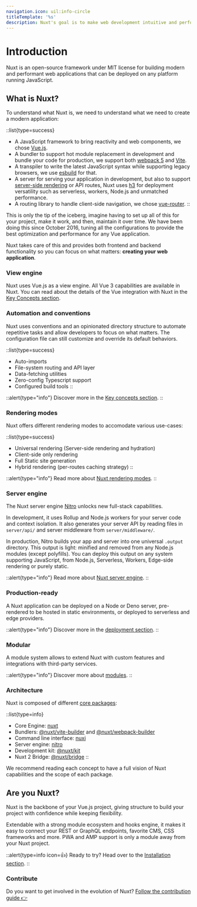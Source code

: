 ```yaml
---
navigation.icon: uil:info-circle
titleTemplate: '%s'
description: Nuxt's goal is to make web development intuitive and performant with a great DX in mind.
---
```


# Introduction

Nuxt is an open-source framework under MIT license for building modern and performant web applications that can be deployed on any platform running JavaScript.

## What is Nuxt?

To understand what Nuxt is, we need to understand what we need to create a modern application:

::list{type=success}
- A JavaScript framework to bring reactivity and web components, we chose [Vue.js](https://v3.vuejs.org).
- A bundler to support hot module replacement in development and bundle your code for production, we support both [webpack 5](https://webpack.js.org/) and [Vite](https://vitejs.dev/).
- A transpiler to write the latest JavaScript syntax while supporting legacy browsers, we use [esbuild](https://esbuild.github.io) for that.
- A server for serving your application in development, but also to support [server-side rendering](https://vuejs.org/api/ssr.html#server-side-rendering-api) or API routes, Nuxt uses [h3](https://github.com/unjs/h3) for deployment versatility such as serverless, workers, Node.js and unmatched performance.
- A routing library to handle client-side navigation, we chose [vue-router](https://router.vuejs.org/).
::

This is only the tip of the iceberg, imagine having to set up all of this for your project, make it work, and then, maintain it over time. We have been doing this since October 2016, tuning all the configurations to provide the best optimization and performance for any Vue application.

Nuxt takes care of this and provides both frontend and backend functionality so you can focus on what matters: **creating your web application**.

### View engine

Nuxt uses Vue.js as a view engine. All Vue 3 capabilities are available in Nuxt. You can read about the details of the Vue integration with Nuxt in the [Key Concepts section](/guide/concepts/vuejs-development).

### Automation and conventions

Nuxt uses conventions and an opinionated directory structure to automate repetitive tasks and allow developers to focus on what matters. The configuration file can still customize and override its default behaviors.

::list{type=success}
- Auto-imports
- File-system routing and API layer
- Data-fetching utilities
- Zero-config Typescript support
- Configured build tools
::

::alert{type="info"}
Discover more in the [Key concepts section](/guide/concepts/auto-imports).
::

### Rendering modes

Nuxt offers different rendering modes to accomodate various use-cases:

::list{type=success}
- Universal rendering (Server-side rendering and hydration)
- Client-side only rendering
- Full Static site generation
- Hybrid rendering (per-routes caching strategy)
::

::alert{type="info"}
Read more about [Nuxt rendering modes](/guide/concepts/rendering).
::

### Server engine

The Nuxt server engine [Nitro](https://nitro.unjs.io) unlocks new full-stack capabilities.

In development, it uses Rollup and Node.js workers for your server code and context isolation. It also generates your server API by reading files in `server/api/` and server middleware from `server/middleware/`.

In production, Nitro builds your app and server into one universal `.output` directory. This output is light: minified and removed from any Node.js modules (except polyfills). You can deploy this output on any system supporting JavaScript, from Node.js, Serverless, Workers, Edge-side rendering or purely static.

::alert{type="info"}
Read more about [Nuxt server engine](/guide/concepts/server-engine).
::

### Production-ready

A Nuxt application can be deployed on a Node or Deno server, pre-rendered to be hosted in static environments, or deployed to serverless and edge providers.

::alert{type="info"}
Discover more in the [deployment section](/getting-started/deployment).
::

### Modular

A module system allows to extend Nuxt with custom features and integrations with third-party services.

::alert{type="info"}
Discover more about [modules](/guide/concepts/modules).
::

### Architecture

Nuxt is composed of different [core packages](https://github.com/nuxt/framework/tree/main/packages):

::list{type=info}
- Core Engine: [nuxt](https://github.com/nuxt/framework/tree/main/packages/nuxt)
- Bundlers: [@nuxt/vite-builder](https://github.com/nuxt/framework/tree/main/packages/vite) and [@nuxt/webpack-builder](https://github.com/nuxt/framework/tree/main/packages/webpack)
- Command line interface: [nuxi](https://github.com/nuxt/framework/tree/main/packages/nuxi)
- Server engine: [nitro](https://github.com/unjs/nitro)
- Development kit: [@nuxt/kit](https://github.com/nuxt/framework/tree/main/packages/kit)
- Nuxt 2 Bridge: [@nuxt/bridge](https://github.com/nuxt/bridge)
::

We recommend reading each concept to have a full vision of Nuxt capabilities and the scope of each package.

## Are you Nuxt?

Nuxt is the backbone of your Vue.js project, giving structure to build your project with confidence while keeping flexibility.

Extendable with a strong module ecosystem and hooks engine, it makes it easy to connect your REST or GraphQL endpoints, favorite CMS, CSS frameworks and more. PWA and AMP support is only a module away from your Nuxt project.

::alert{type=info icon=👍}
Ready to try? Head over to the [Installation section](/getting-started/quick-start).
::

### Contribute

Do you want to get involved in the evolution of Nuxt? [Follow the contribution guide 👉](/community/contribution)

